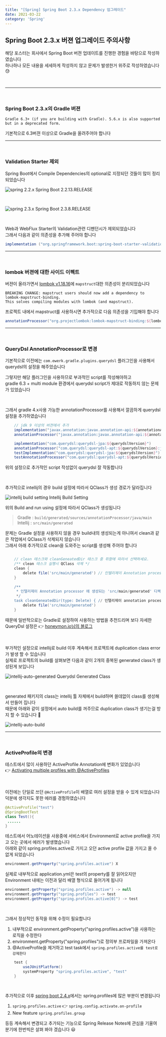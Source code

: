 ```yaml
---
title: "[Spring] Spring Boot 2.3.x Dependency 업그레이드"  
date: 2021-03-22  
category: 'Spring'
---
```


## Spring Boot 2.3.x 버젼 업그레이드 주의사항

해당 포스터는 회사에서 Spring Boot 버젼 업데이트를 진행한 경험을 바탕으로 작성하였습니다  
하나하나 모든 내용을 세세하게 작성하지 않고 문제가 발생한거 위주로 작성하였습니다 :sweat:

<br/>

---

<br/>

### Spring Boot 2.3.x의 Gradle 버젼

```text
Gradle 6.3+ (if you are building with Gradle). 5.6.x is also supported but in a deprecated form.  
```

기본적으로 6.3버젼 이상으로 Gradle을 올려주어야 합니다

---

<br/>

### Validation Starter 제외

Spring Boot에서 Compile Dependencies의 optional로 지정되던 것들이 많이 정리 되었습니다

![spring 2.2.x](./images/spring-boot-2.2.13.PNG)
<span class='img_caption'>Spring Boot 2.2.13.RELEASE</span>

<br/>

![spring 2.3.x](./images/spring-boot-2.3.8.PNG)
<span class='img_caption'>Spring Boot 2.3.8.RELEASE</span>

<br/>


Web과 WebFlux Starter의 Validation관련 디펜던시가 제외되었습니다  
그래서 다음과 같이 의존성을 추가해 주어야 합니다

```groovy
implementation ("org.springframework.boot:spring-boot-starter-validation")
```

---

<br/>

### lombok 버젼에 대한 사이드 이펙트

버젼이 올라가면서 [lombok v1.18.16](https://projectlombok.org/changelog)에 `mapstruct`대한 의존성이 분리되었습니다

```text
BREAKING CHANGE: mapstruct users should now add a dependency to lombok-mapstruct-binding.  
This solves compiling modules with lombok (and mapstruct).  
```

프로젝트 내에서 mapstruct를 사용하시면 추가적으로 다음 의존성을 기입해야 합니다

```groovy
annotationProcessor("org.projectlombok:lombok-mapstruct-binding:${lombokMapstructVersion}")  
```

---

<br/>

### QueryDsl AnnotationProcessor로 변경
기본적으로 이전에는 `com.ewerk.gradle.plugins.querydsl`  플러그인을 사용해서 querydsl의 설정을 해주었습니다  

그렇지만 해당 플러그인을 사용하므로 부과적인 script를 작성해야하고  
gradle 6.3 + multi module 환경에서 querydsl script가 제대로 작동하지 않는 문제가 있었습니다  

<br/>

그래서 gradle 4.x사용 가능한 annotationProcessor를 사용해서 깔끔하게 querydsl설정을 추가하였습니다  
```groovy
    // jdk 9 이상의 버젼에서 추가
    implementation("javax.annotation:javax.annotation-api:${annotationApiVersion}")
    annotationProcessor("javax.annotation:javax.annotation-api:${annotationApiVersion}")

    implementation("com.querydsl:querydsl-jpa:${querydslVersion}")
    annotationProcessor("com.querydsl:querydsl-apt:${querydslVersion}:jpa")
    testImplementation("com.querydsl:querydsl-jpa:${querydslVersion}")
    testAnnotationProcessor("com.querydsl:querydsl-apt:${querydslVersion}:jpa")
```
위의 설정으로 추가적인 script 작성없이 querydsl 잘 작동합니다    

<br/>  

추가적으로 intellij의 경우 build 설정에 따라서 QClass가 생성 경로가 달라집니다

![intellij build setting](./images/intellij-setting.jpg)
<span class='img_caption'>Intellij Build Setting</span>

위의 Build and run using 설정에 따라서 QClass가 생성됩니다  
> Gradle : `build/generated/sources/annotationProcessor/java/main`  
> Intellij : `src/main/generated`  

문제는 Gradle 설정을 사용하지 않을 경우 build내의 생성되는게 아니여서 clean과 같은 작업에서 QClass가 삭제되지 않습니다  
그래서 아래 추가적으로 clean을 도와주는 script를 생성해 주어야 합니다  

```groovy

    // clean 태스크와 cleanGeneatedDir 태스크 중 취향에 따라서 선택하세요.
    /** clean 태스크 실행시 QClass 삭제 */
    clean {
        delete file('src/main/generated') // 인텔리제이 Annotation processor 생성물 생성위치
    }
    
    /**
     * 인텔리제이 Annotation processor 에 생성되는 'src/main/generated' 디렉터리 삭제
     */
    task cleanGeneatedDir(type: Delete) { // 인텔리제이 annotation processor 가 생성한 Q클래스가 clean 태스크로 삭제되는 게 불편하다면 둘 중에 하나를 선택 
        delete file('src/main/generated')
    }

```

때문에 일반적으로는 Gradle로 설정하여 사용하는 방법을 추천드리며 보다 자세한 QueryDsl 설정은 :point_right: [honeymon.io님의 블로그](http://honeymon.io/tech/2020/07/09/gradle-annotation-processor-with-querydsl.html)  

<br/>

부가적인 설정으로 intellij로 build 이후 계속해서 프로젝트에 <span class='red_font'>duplication class error</span>가 발생 할 수 있습니다  
실제로 프로젝트의 build를 살펴보면 다음과 같이 2개의 중복된 generated class가 생성된게 보입니다  

![intellij-auto-generated](./images/intellij-generated-auto_LI.jpg)
<span class='img_caption'>Querydsl Generated Class</span>  

<br/>

generated 패키지의 class는 intellij 툴 자체에서 build하며 쓸데없이 class를 생성해서 만들어 집니다  
때문에 아래와 같이 설정에서 auto build를 꺼주므로 duplication class가 생기는걸 방지 할 수 있습니다 :wrench:  

![intellij-auto-build](./images/disable-auto-build-setting_LI.jpg)  

---

<br/>

### ActiveProfile의 변경  
테스트에서 많이 사용하던 ActiveProfile Annotation에 변화가 있었습니다  
:point_right: [Activating multiple profiles with @ActiveProfiles](https://github.com/spring-projects/spring-boot/wiki/Spring-Boot-2.3-Release-Notes#activating-multiple-profiles-with-activeprofiles)  

<br/>

이전에는 단일로 쓰던 `@ActiveProfile`이 배열로 여러 설정을 받을 수 있게 되었습니다  
덕분에 생각지도 못한 에러를 경험하였습니다  

```java
@ActiveProfile("test")
@SpringBootTest
class Test(){
 ...... 
}
```
테스트에서 어노테이션을 사용중에 서비스에서 Environment로 active profile을 가지고 오는 곳에서 에러가 발생했습니다  
아래와 같이 spring.profiles.active로 가지고 오던 active profile 값을 가지고 올 수 없게 되었습니다
```java
environment.getProperty("spring.profiles.active") X
```

실제로 내부적으로 application.yml은 test의 property를 잘 읽어오지만 Environment 내에는 이전과 달리 배열 형식으로 들어가게 됩니다  
```java
environment.getProperty("spring.profiles.active") -> null
environment.getProperty("spring.profiles") -> test
environment.getProperty("spring.profiles.active[0]") -> test
```

<br/>

그래서 정상적인 동작을 위해 수정이 필요합니다   
1. 내부적으로 environment.getProperty("spring.profiles.active")을 사용하는 로직을 수정한다  
2. environment.getProperty("spring.profiles")로 정의부 프로파일을 가져온다  
3. @ActiveProfile을 제거하고 test task에서 `spring.profiles.active를 test로 강제한다`   
```groovy
    test {
        useJUnitPlatform()
        systemProperty "spring.profiles.active", "test"
    }
```

<br/>

추가적으로 이후 [spring boot 2.4.x](https://spring.io/blog/2020/08/14/config-file-processing-in-spring-boot-2-4)에서는 spring.profiles에 많은 부분이 변경됩니다  

1. `spring.profiles.active` :point_right: `spring.config.activate.on-profile`  
2. New feature `spring.profiles.group`  

등등 계속해서 변경되고 추가되는 기능으로 Spring Release Notes에 관심을 기울여 분기에 한번씩은 살펴 봐야 겠습니다 :smiley:  
